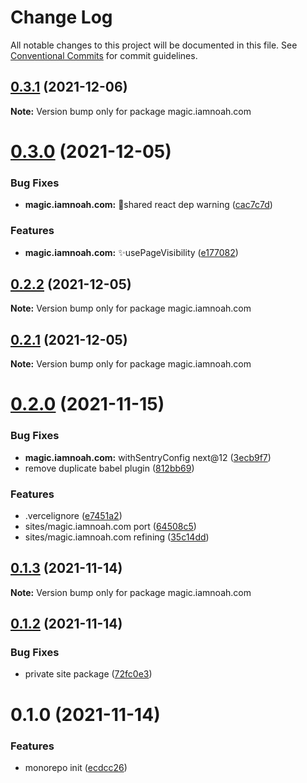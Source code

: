# Change Log

All notable changes to this project will be documented in this file.
See [Conventional Commits](https://conventionalcommits.org) for commit guidelines.

## [0.3.1](https://github.com/magus/mono/compare/magic.iamnoah.com@0.3.0...magic.iamnoah.com@0.3.1) (2021-12-06)

**Note:** Version bump only for package magic.iamnoah.com





# [0.3.0](https://github.com/magus/mono/compare/magic.iamnoah.com@0.2.2...magic.iamnoah.com@0.3.0) (2021-12-05)


### Bug Fixes

* **magic.iamnoah.com:** 🐛shared react dep warning ([cac7c7d](https://github.com/magus/mono/commit/cac7c7dc549f6f0da06222e1ff3244761b7a546f))


### Features

* **magic.iamnoah.com:** ✨usePageVisibility ([e177082](https://github.com/magus/mono/commit/e177082a809ca71f4c0443ca727b0cb3323862c8))





## [0.2.2](https://github.com/magus/mono/compare/magic.iamnoah.com@0.2.0...magic.iamnoah.com@0.2.2) (2021-12-05)

**Note:** Version bump only for package magic.iamnoah.com





## [0.2.1](https://github.com/magus/mono/compare/magic.iamnoah.com@0.2.0...magic.iamnoah.com@0.2.1) (2021-12-05)

**Note:** Version bump only for package magic.iamnoah.com





# [0.2.0](https://github.com/magus/mono/compare/magic.iamnoah.com@0.1.3...magic.iamnoah.com@0.2.0) (2021-11-15)


### Bug Fixes

* **magic.iamnoah.com:** withSentryConfig next@12 ([3ecb9f7](https://github.com/magus/mono/commit/3ecb9f74600bb03684caf7764731ed693ac5a87c))
* remove duplicate babel plugin ([812bb69](https://github.com/magus/mono/commit/812bb692340030a3896a9e3e596c597b4771b940))


### Features

* .vercelignore ([e7451a2](https://github.com/magus/mono/commit/e7451a297f17c4f67e9e9e4206240887fc349301))
* sites/magic.iamnoah.com port ([64508c5](https://github.com/magus/mono/commit/64508c5e25825a635d04f0ab09010ee8bc9272d0))
* sites/magic.iamnoah.com refining ([35c14dd](https://github.com/magus/mono/commit/35c14dd57a3aa8fdf6ce915671dce2e4bc39374c))





## [0.1.3](https://github.com/magus/mono/compare/magic.iamnoah.com@0.1.2...magic.iamnoah.com@0.1.3) (2021-11-14)

**Note:** Version bump only for package magic.iamnoah.com





## [0.1.2](https://github.com/magus/mono/compare/magic.iamnoah.com@0.1.1...magic.iamnoah.com@0.1.2) (2021-11-14)


### Bug Fixes

* private site package ([72fc0e3](https://github.com/magus/mono/commit/72fc0e3a314a5eada93ed9608da09bcc3a9f3803))





# 0.1.0 (2021-11-14)


### Features

* monorepo init ([ecdcc26](https://github.com/magus/mono/commit/ecdcc2622d70f8ee130d13a32320331848a6f861))
